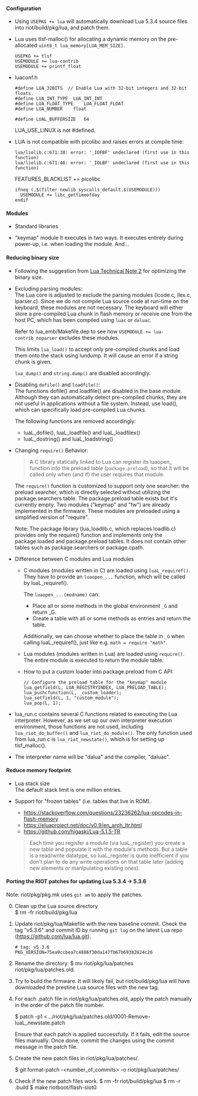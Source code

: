 #### Configuration

* Using `USEPKG += lua` will automatically download Lua 5.3.4 source files into riot/build/pkg/lua, and patch them.

* Lua uses tlsf-malloc() for allocating a dynamic memory on the pre-allocated `uint8_t lua_memory[LUA_MEM_SIZE]`.
  ```
  USEPKG += tlsf
  USEMODULE += lua-contrib
  USEMODULE += printf_float
  ```

* luaconf.h
  ```
  #define LUA_32BITS  // Enable Lua with 32-bit integers and 32-bit floats.
  #define LUA_INT_TYPE	LUA_INT_INT
  #define LUA_FLOAT_TYPE	LUA_FLOAT_FLOAT
  #define LUA_NUMBER	float

  #define LUAL_BUFFERSIZE   64
  ```
  LUA_USE_LINUX is not #defined.

* LUA is not compatible with picolibc and raises errors at compile time:
  ```
  lua/liolib.c:671:38: error: '_IOFBF' undeclared (first use in this function)
  lua/liolib.c:671:46: error: '_IOLBF' undeclared (first use in this function)
  ```

  FEATURES_BLACKLIST += picolibc

  ```
  ifneq (,$(filter newlib_syscalls_default,$(USEMODULE)))
    USEMODULE += libc_gettimeofday
  endif
  ```

#### Modules

* Standard libraries

* "keymap" module
  It executes in two ways. It executes entirely during power-up, i.e. when loading the module. And...

#### Reducing binary size

* Following the suggestion from [Lua Technical Note 2](https://www.lua.org/notes/ltn002.html) for optimizing the binary size.

* Excluding parsing modules:  
  The Lua core is adjusted to exclude the parsing modules (lcode.c, llex.c, lparser.c). Since we do not compile Lua source code at run-time on the keyboard, these modules are not necessary. The keyboard will either store a pre-compiled Lua chunk in flash memory or receive one from the host PC, which has been compiled using `luac` or `daluac`.

  Refer to lua_emb/Makefile.dep to see how `USEMODULE += lua-contrib_noparser` excludes these modules.

  This limits `lua_load()` to accept only pre-compiled chunks and load them onto the stack using lundump. It will cause an error if a string chunk is given.

  `lua_dump()` and `string.dump()` are disabled accordingly.

* Disabling `dofile()` and `loadfile()`:  
  The functions dofile() and loadfile() are disabled in the base module. Although they can automatically detect pre-compiled chunks, they are not useful in applications without a file system. Instead, use load(), which can specifically load pre-compiled Lua chunks.

  The following functions are removed accordingly:
  - luaL_dofile(), luaL_loadfile() and luaL_loadfilex()
  - luaL_dostring() and luaL_loadstring()

* Changing `require()` Behavior:
  > A C library statically linked to Lua can register its luaopen_ function into the preload table (`package.preload`), so that it will be called only when (and if) the user requires that module.

  The `require()` function is customized to support only one searcher: the preload searcher, which is directly selected without utilizing the package.searchers table. The package.preload table exists but it's currently empty. Two modules ("keymap" and "fw") are already implemented in the firmware. These modules are preloaded using a simplified version of "require".

  Note: The package library (lua_loadlib.c, which replaces loadlib.c) provides only the require() function and implements only the package.loaded and package.preload tables. It does not contain other tables such as package.searchers or package.cpath.

* Difference between C modules and Lua modules
  - C modules (modules written in C) are loaded using `luaL_requiref()`. They have to provide an `luaopen_...` function, which will be called by luaL_requiref().

    The `luaopen_...(modname)` can:
    - Place all or some methods in the global environment `_G` and return _G.
    - Create a table with all or some methods as entries and return the table.

    Additionally, we can choose whether to place the table in `_G` when calling luaL_requiref(), just like e.g. `math = require "math"`.

  - Lua modules (modules written in Lua) are loaded using `require()`.
    The entire module is executed to return the module table.

  - How to put a custom loader into package.preload from C API:
    ```
    // Configure the preload table for the "keymap" module
    lua_getfield(L, LUA_REGISTRYINDEX, LUA_PRELOAD_TABLE);
    lua_pushcfunction(L, _custom_loader);
    lua_setfield(L, 1, "custom_module");
    lua_pop(L, 1);
    ```

* lua_run.c contains several C functions related to executing the Lua interpreter. However, as we set up our own interpreter execution environment, those functions are not used, including `lua_riot_do_buffer()` and `lua_riot_do_module()`. The only function used from lua_run.c is `lua_riot_newstate()`, which is for setting up tlsf_malloc().

* The interpreter name will be "dalua" and the compiler, "daluac".

#### Reduce memory footprint

* Lua stack size  
  The default stack limit is one million entries.

* Support for "frozen tables" (i.e. tables that live in ROM).
  - https://stackoverflow.com/questions/23236262/lua-opcodes-in-flash-memory
  - https://eluaproject.net/doc/v0.9/en_arch_ltr.html
  - https://github.com/higaski/Lua-5.1.5-TR

  > Each time you register a module (via luaL_register) you create a new table and populate it with the module's methods. But a table is a read/write datatype, so luaL_register is quite inefficient if you don't plan to do any write operations on that table later (adding new elements or manipulating existing ones).

#### Porting the RIOT patches for updating Lua 5.3.4 -> 5.3.6

Note: riot/pkg/pkg.mk uses `git am` to apply the patches.

0. Clean up the Lua source directory  
   $ rm -fr riot/build/pkg/lua

1. Update riot/pkg/lua/Makefile with the new baseline commit. Check the tag "v5.3.6" and commit ID by running `git log` on the latest Lua repo (https://github.com/lua/lua.git).
   ```
   # tag: v5.3.6
   PKG_VERSION=75ea9ccbea7c4886f30da147fb67b693b2624c26
   ```

2. Rename the directory:
   $ mv riot/pkg/lua/patches riot/pkg/lua/patches.old.

3. Try to build the firmware. It will likely fail, but riot/build/pkg/lua will have downloaded the prestine Lua source files with the new tag.

4. For each .patch file in riot/pkg/lua/patches.old, apply the patch manually in the order of the patch file number.

   $ patch -p1 <.../riot/pkg/lua/patches.old/0001-Remove-luaL_newstate.patch

   Ensure that each patch is applied successfully. If it fails, edit the source files manually. Once done, commit the changes using the commit message in the patch file.

5. Create the new patch files in riot/pkg/lua/patches/.

   $ git format-patch -<number_of_commits> -o riot/pkg/lua/patches/

6. Check if the new patch files work.
   $ rm -fr riot/build/pkg/lua
   $ rm -r .build
   $ make riotboot/flash-slot0
